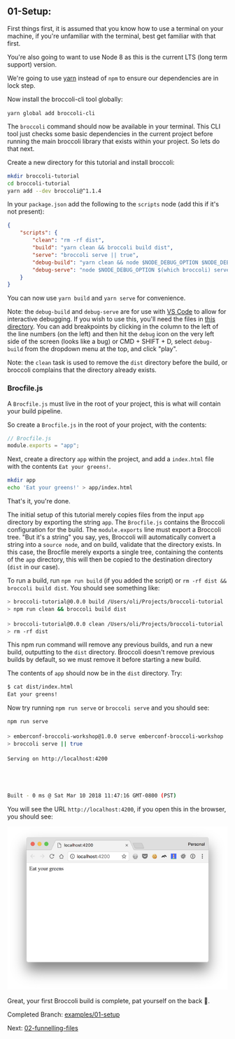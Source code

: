 ## 01-Setup:

First things first, it is assumed that you know how to use a terminal on your machine, if you're unfamiliar with the
terminal, best get familiar with that first.

You're also going to want to use Node 8 as this is the current LTS (long term support) version.

We're going to use [yarn](https://yarnpkg.com) instead of `npm` to ensure our dependencies are in lock step.

Now install the broccoli-cli tool globally:

`yarn global add broccoli-cli`

The `broccoli` command should now be available in your terminal. This CLI tool just checks some basic dependencies in
the current project before running the main broccoli library that exists within your project. So lets do that next.

Create a new directory for this tutorial and install broccoli:

```sh
mkdir broccoli-tutorial
cd broccoli-tutorial
yarn add --dev broccoli@^1.1.4
```

In your `package.json` add the following to the `scripts` node (add this if it's not present):

```json
{
    "scripts": {
        "clean": "rm -rf dist",
        "build": "yarn clean && broccoli build dist",
        "serve": "broccoli serve || true",
        "debug-build": "yarn clean && node $NODE_DEBUG_OPTION $NODE_DEBUG_OPTION $(which broccoli) build dist",
        "debug-serve": "node $NODE_DEBUG_OPTION $(which broccoli) serve"
    }
}
```

You can now use `yarn build` and `yarn serve` for convenience.

Note: the `debug-build` and `debug-serve` are for use with [VS Code](https://code.visualstudio.com/) to allow for
interactive debugging. If you wish to use this, you'll need the files in
[this directory](https://github.com/oligriffiths/broccolijs-tutorial/tree/examples/00-init/.vscode).
You can add breakpoints by clicking in the column to the left of the line numbers (on the left) and then hit the
`debug` icon on the very left side of the screen (looks like a bug) or CMD + SHIFT + D, select `debug-build` from the
dropdown menu at the top, and click "play".

Note: the `clean` task is used to remove the `dist` directory before the build, or broccoli complains that the directory
already exists.

### Brocfile.js

A `Brocfile.js` must live in the root of your project, this is what will contain your build pipeline.

So create a `Brocfile.js` in the root of your project, with the contents: 
```js
// Brocfile.js
module.exports = "app";
```

Next, create a directory `app` within the project, and add a `index.html` file with the contents `Eat your greens!`.

```sh
mkdir app
echo 'Eat your greens!' > app/index.html
```

That's it, you're done.

The initial setup of this tutorial merely copies files from the input `app` directory by exporting the string `app`.
The `Brocfile.js` contains the Broccoli configuration for the build. The `module.exports` line must export a Broccoli
tree. "But it's a string" you say, yes, Broccoli will automatically convert a string into a `source node`, and on build,
validate that the directory exists. In this case, the Brocfile merely exports a single tree, containing the contents of
the `app` directory, this will then be copied to the destination directory (`dist` in our case).

To run a build, run `npm run build` (if you added the script) or `rm -rf dist && broccoli build dist`.
You should see something like:

```sh
> broccoli-tutorial@0.0.0 build /Users/oli/Projects/broccoli-tutorial
> npm run clean && broccoli build dist

> broccoli-tutorial@0.0.0 clean /Users/oli/Projects/broccoli-tutorial
> rm -rf dist
```

This npm run command will remove any previous builds, and run a new build, outputting to the `dist` directory.
Broccoli doesn't remove previous builds by default, so we must remove it before starting a new build.

The contents of `app` should now be in the `dist` directory. Try:

```sh
$ cat dist/index.html
Eat your greens!
```

Now try running `npm run serve` or `broccoli serve` and you should see:

```sh
npm run serve

> emberconf-broccoli-workshop@1.0.0 serve emberconf-broccoli-workshop
> broccoli serve || true

Serving on http://localhost:4200




Built - 0 ms @ Sat Mar 10 2018 11:47:16 GMT-0800 (PST)
```

You will see the URL `http://localhost:4200`, if you open this in the browser, you should see:

![browser](/docs/assets/01-setup.png)

Great, your first Broccoli build is complete, pat yourself on the back 👏.

Completed Branch: [examples/01-setup](https://github.com/oligriffiths/broccolijs-tutorial/tree/examples/01-setup)

Next: [02-funnelling-files](/docs/02-funnelling-files.md)
